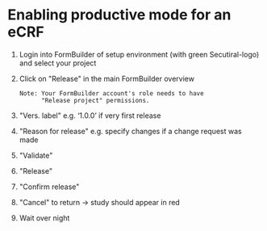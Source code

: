 # Enabling productive mode for an eCRF 

1. Login into FormBuilder of setup environment (with green Secutiral-logo) and select your project<br>
2. Click on "Release"  in the main FormBuilder overview <br>

    ```
    Note: Your FormBuilder account's role needs to have 
          "Release project" permissions.
    ```

3. "Vers. label" e.g. ‘1.0.0’ if very first release
4. "Reason for release" e.g. specify changes if a change request was made
5. "Validate"
6. "Release"
7. "Confirm release"
8. "Cancel" to return → study should appear in red
9. Wait over night

